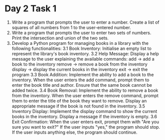 # Day 2 Task 1


1. Write a program that prompts the user to enter a number. Create a list of squares of all
numbers from 1 to the user-entered number.
2. Write a program that prompts the user to enter two sets of numbers. Print the
intersection and union of the two sets.
3. Develop a Python program for managing books in a library with the following
functionalities:
3.1 Book Inventory: Initialise an empty list to represent the library's book
inventory.
3.2 Help Message: Display a help message to the user explaining the available
commands:
add -> add a book to the inventory
remove -> remove a book from the inventory
display -> display the current books in the inventory
exit -> exit the program
3.3 Book Addition: Implement the ability to add a book to the inventory. When
the user enters the add command, prompt them to enter the book title and
author. Ensure that the same book cannot be added twice.
3.4 Book Removal: Implement the ability to remove a book from the
inventory. When the user enters the remove command, prompt them to enter
the title of the book they want to remove. Display an appropriate message if
the book is not found in the inventory.
3.5 Inventory Display: Implement the display command to show the current
books in the inventory. Display a message if the inventory is empty.
3.6 Exit Confirmation: When the user enters exit, prompt them with "Are you
sure you want to exit?" If the user inputs "yes," the program should stop. If the
user inputs anything else, the program should continue.


